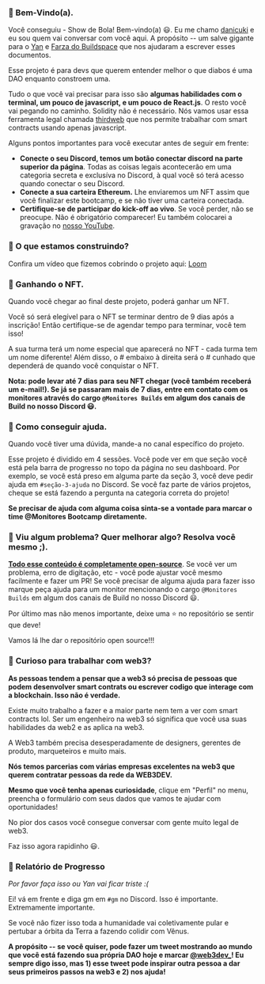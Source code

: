 ### **👋 Bem-Vindo(a).**

Você conseguiu - Show de Bola! Bem-vindo(a) 😃. Eu me chamo [danicuki](https://twitter.com/danicuki) e eu sou quem vai conversar com você aqui. A propósito -- um salve gigante para o [Yan](https://twitter.com/nomadbitcoin) e [Farza do Buildspace](https://twitter.com/FarzaTV) que nos ajudaram a escrever esses documentos.

Esse projeto é para devs que querem entender melhor o que diabos é uma DAO enquanto constroem uma.

Tudo o que você vai precisar para isso são **algumas habilidades com o terminal, um pouco de javascript, e um pouco de React.js**. O resto você vai pegando no caminho. Solidity não é necessário. Nós vamos usar essa ferramenta legal chamada [thirdweb](https://thirdweb.com/) que nos permite trabalhar com smart contracts usando apenas javascript.

Alguns pontos importantes para você executar antes de seguir em frente:

* **Conecte o seu Discord, temos um botão conectar discord na parte superior da página**. Todas as coisas legais acontecerão em uma categoria secreta e exclusíva no Discord, à qual você só terá acesso quando conectar o seu Discord.
* **Conecte a sua carteira Ethereum.** Lhe enviaremos um NFT assim que você finalizar este bootcamp, e se não tiver uma carteira conectada.
* **Certifique-se de participar do kick-off ao vivo**. Se você perder, não se preocupe. Não é obrigatório comparecer! Eu também colocarei a gravação no [nosso YouTube](https://www.youtube.com/@web3dev/).

### **🤔 O que estamos construindo?**
Confira um vídeo que fizemos cobrindo o projeto aqui:
[Loom](https://www.loom.com/share/c22249d1688844199f1cc0ad10cb26c5)

### **💎 Ganhando o NFT.**

Quando você chegar ao final deste projeto, poderá ganhar um NFT.

Você só será elegível para o NFT se terminar dentro de 9 dias após a inscrição! Então certifique-se de agendar tempo para terminar, você tem isso!

A sua turma terá um nome especial que aparecerá no NFT - cada turma tem um nome diferente! Além disso, o # embaixo à direita será o # cunhado que dependerá de quando você conquistar o NFT.

**Nota: pode levar até 7 dias para seu NFT chegar (você também receberá um e-mail!). Se já se passaram mais de 7 dias, entre em contato com os monitores através do cargo `@Monitores Builds` em algum dos canais de Build no nosso Discord 😃.**

### **🤚 Como conseguir ajuda.**

Quando você tiver uma dúvida, mande-a no canal específico do projeto.

Esse projeto é dividido em 4 sessões. Você pode ver em que seção você está pela barra de progresso no topo da página no seu dashboard. Por exemplo, se você está preso em alguma parte da seção 3, você deve pedir ajuda em `#seção-3-ajuda` no Discord. Se você faz parte de vários projetos, cheque se está fazendo a pergunta na categoria correta do projeto!

**Se precisar de ajuda com alguma coisa sinta-se a vontade para marcar o time @Monitores Bootcamp diretamente.**

### **🤘 Viu algum problema? Quer melhorar algo? Resolva você mesmo ;).**

**[Todo esse conteúdo é completamente open-source](https://github.com/w3b3d3v/buildspace-projects/tree/web3dev-version)**. Se você ver um problema, erro de digitação, etc - você pode ajustar você mesmo facilmente e fazer um PR! Se você precisar de alguma ajuda para fazer isso marque peça ajuda para um monitor mencionando o cargo `@Monitores Builds` em algum dos canais de Build no nosso Discord 😃.

Por último mas não menos importante, deixe uma ⭐ no repositório se sentir que deve!

Vamos lá lhe dar o repositório open source!!!

### 👀 **Curioso para trabalhar com web3?**

**As pessoas tendem a pensar que a web3 só precisa de pessoas que podem desenvolver smart contrats ou escrever codigo que interage com a blockchain. Isso não é verdade.**

Existe muito trabalho a fazer e a maior parte nem tem a ver com smart contracts lol. Ser um engenheiro na web3 só significa que você usa suas habilidades da web2 e as aplica na web3.

A Web3 também precisa desesperadamente de designers, gerentes de produto, marqueteiros e muito mais.

**Nós temos parcerias com várias empresas excelentes na web3 que querem contratar pessoas da rede da WEB3DEV.**

**Mesmo que você tenha apenas curiosidade**, clique em "Perfil" no menu, preencha o formulário com seus dados que vamos te ajudar com oportunidades!

No pior dos casos você consegue conversar com gente muito legal de web3.

Faz isso agora rapidinho 😃.

### 🚨 Relatório de Progresso

*Por favor faça isso ou Yan vai ficar triste :(*

Ei! vá em frente e diga gm em `#gm` no Discord. Isso é importante. Extremamente importante.

Se você não fizer isso toda a humanidade vai coletivamente pular e pertubar a órbita da Terra a fazendo colidir com Vênus.

**A propósito -- se você quiser, pode fazer um tweet mostrando ao mundo que você está fazendo sua própria DAO hoje e marcar [@web3dev_](https://twitter.com/web3dev_)! Eu sempre digo isso, mas 1) esse tweet pode inspirar outra pessoa a dar seus primeiros passos na web3 e 2) nos ajuda!**